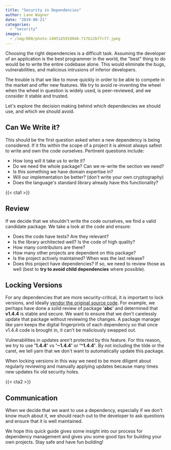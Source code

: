 ```yaml
---
title: "Security in Dependencies"
author: Lane Wagner
date: "2019-08-21"
categories: 
  - "security"
images:
  - /img/800/photo-1495145910046-717b12bffcf7.jpeg
---
```


Choosing the right dependencies is a difficult task. Assuming the developer of an application is the best programmer in the world, the "best" thing to do would be to write the entire codebase alone. This would eliminate the bugs, vulnerabilities, and malicious intrusions of inferior developers.

The trouble is that we like to move quickly in order to be able to compete in the market and offer new features. We try to avoid re-inventing the wheel when the wheel in question is widely used, is peer-reviewed, and we consider it stable and trusted.

Let's explore the decision making behind which dependencies we should use, and which we should avoid.

## Can We Write it?

This should be the first question asked when a new dependency is being considered. If it fits within the scope of a project it is almost always safest to write and own the code ourselves. Pertinent questions include:

- How long will it take us to write it?
- Do we need the whole package? Can we re-write the section we need?
- Is this something we have domain expertise in?
- Will our implementation be better? (don't write your own cryptography)
- Does the language's standard library already have this functionality?

{{< cta1 >}}

## Review

If we decide that we shouldn't write the code ourselves, we find a valid candidate package. We take a look at the code and ensure:

- Does the code have tests? Are they relevant?
- Is the library architected well? Is the code of high quality?
- How many contributors are there?
- How many other projects are dependent on this package?
- Is the project actively maintained? When was the last release?
- Does this project have dependencies? If so, we need to review those as well (best to **try to avoid child dependencies** where possible).

## Locking Versions

For any dependencies that are more security-critical, it is important to lock versions, and ideally [vendor the original source code](/golang/should-you-commit-the-vendor-folder-in-go/). For example, we perhaps have done a solid review of package '**abc**' and determined that **v1.4.4** is stable and secure. We want to ensure that we don't carelessly update that package without reviewing the changes. A package manager like yarn keeps the digital fingerprints of each dependency so that once v1.4.4 code is brought in, it can't be maliciously swapped out.

Vulnerabilities in updates aren't protected by this feature. For this reason, we try to use **'1.4.4'** vs **'~1.4.4'** or **'^1.4.4'**. By not including the tilde or the caret, we tell yarn that we don't want to automatically update this package.

When locking versions in this way we need to be more diligent about regularly reviewing and manually applying updates because many times new updates fix old security holes.

{{< cta2 >}}

## Communication

When we decide that we want to use a dependency, especially if we don't know much about it, we should reach out to the developer to ask questions and ensure that it is well maintained.

We hope this quick guide gives some insight into our process for dependency management and gives you some good tips for building your own projects. Stay safe and have fun building!
